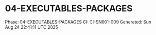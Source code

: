 # 04-EXECUTABLES-PACKAGES
Phase: 04-EXECUTABLES-PACKAGES
CI: CI-SN001-009
Generated: Sun Aug 24 22:41:11 UTC 2025
